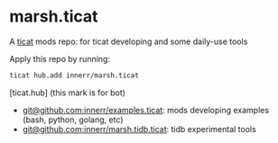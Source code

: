 # marsh.ticat
A [ticat](https://github.com/innerr/ticat) mods repo:
for ticat developing and some daily-use tools

Apply this repo by running:
```bash
ticat hub.add innerr/marsh.ticat
```
[ticat.hub] (this mark is for bot)
* [git@github.com:innerr/examples.ticat](https://github.com/innerr/examples.ticat): mods developing examples (bash, python, golang, etc)
* [git@github.com:innerr/marsh.tidb.ticat](https://github.com/innerr/marsh.tidb.ticat): tidb experimental tools
